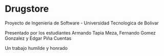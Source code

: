 # Drugstore
Proyecto de Ingenieria de Software - Universidad Tecnologica de Bolivar


Presentado por los estudiantes Armando Tapia Meza, Fernando Gomez Gonzalez y Edgar Piña Cuentas

Un trabajo humilde y honrado
